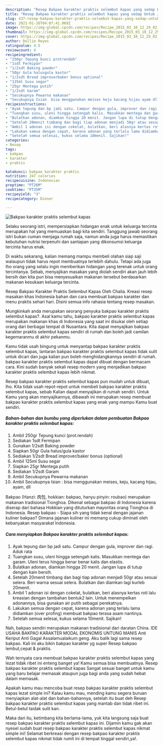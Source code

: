 ```yaml
---
description: "Resep Bakpao karakter praktis selembut kapas yang sedap Untuk Jualan"
title: "Resep Bakpao karakter praktis selembut kapas yang sedap Untuk Jualan"
slug: 437-resep-bakpao-karakter-praktis-selembut-kapas-yang-sedap-untuk-jualan
date: 2021-01-26T04:07:41.069Z
image: https://img-global.cpcdn.com/recipes/Recipe_2015_03_10_12_29_02_147_ca8af0bf1a393f1aa532/680x482cq70/bakpao-karakter-praktis-selembut-kapas-foto-resep-utama.jpg
thumbnail: https://img-global.cpcdn.com/recipes/Recipe_2015_03_10_12_29_02_147_ca8af0bf1a393f1aa532/680x482cq70/bakpao-karakter-praktis-selembut-kapas-foto-resep-utama.jpg
cover: https://img-global.cpcdn.com/recipes/Recipe_2015_03_10_12_29_02_147_ca8af0bf1a393f1aa532/680x482cq70/bakpao-karakter-praktis-selembut-kapas-foto-resep-utama.jpg
author: Dollie Reyes
ratingvalue: 4.5
reviewcount: 4
recipeingredient:
- "250gr Tepung kunci protrendah"
- "1sdt Fermipan"
- "1/2sdt Baking powder"
- "50gr Gula halusgula kastor"
- "1/2sdt Bread improverbaker bonus optional"
- "125ml Susu segar"
- "25gr Mentega putih"
- "1/2sdt Garam"
- "Secukupnya Pewarna makanan"
- "Secukupnya Isian  bisa menggunakan meises keju kacang hijau ayam dll"
recipeinstructions:
- "Ayak tepung dan bp jadi satu. Campur dengan gula, improver dan ragi. Aduk rata"
- "Tuangkan susu, uleni hingga setengah kalis. Masukkan mentega dan garam. Uleni terus hingga benar benar kalis dan elastis."
- "Bulatkan adonan, diamkan hingga 20 menit. Jangan lupa di tutup dengan kain bersih."
- "Setelah 20menit timbang dan bagi tiap adonan menjadi 50gr atau sesuai selera. Beri warna sesuai selera. Bulatkan dan diamkan lagi kurleb 20menit."
- "Ambil 1 adonan isi dengan cokelat, bulatkan, beri alasnya kertas roti lalu kreasian dengan tambahan bentuk2 lain. Untuk menempelkan adonannya, bisa gunakan air putih sebagai perekatnya."
- "Lakukan semua dengan cepat, karena adonan yang terlalu lama didiamkan (over profing) membuat bakpao terasa asam nantinya."
- "Setelah semua selesai, kukus selama 10menit. Sajikan!"
categories:
- Resep
tags:
- bakpao
- karakter
- praktis

katakunci: bakpao karakter praktis 
nutrition: 247 calories
recipecuisine: Indonesian
preptime: "PT26M"
cooktime: "PT35M"
recipeyield: "3"
recipecategory: Dinner

---
```



![Bakpao karakter praktis selembut kapas](https://img-global.cpcdn.com/recipes/Recipe_2015_03_10_12_29_02_147_ca8af0bf1a393f1aa532/680x482cq70/bakpao-karakter-praktis-selembut-kapas-foto-resep-utama.jpg)

Selaku seorang istri, mempersiapkan hidangan enak untuk keluarga tercinta merupakan hal yang memuaskan bagi kita sendiri. Tanggung jawab seorang istri bukan cuman menjaga rumah saja, namun anda juga harus memastikan kebutuhan nutrisi terpenuhi dan santapan yang dikonsumsi keluarga tercinta harus enak.

Di waktu  sekarang, kalian memang mampu membeli olahan siap saji walaupun tidak harus repot membuatnya terlebih dahulu. Tetapi ada juga lho orang yang selalu ingin memberikan hidangan yang terenak untuk orang tercintanya. Sebab, menyajikan masakan yang diolah sendiri akan jauh lebih bersih dan kita pun bisa menyesuaikan makanan tersebut berdasarkan makanan kesukaan keluarga tercinta. 

Resep Bakpao Karakter Praktis Selembut Kapas Oleh Chalia. Kreasi resep masakan khas Indonesia bahan dan cara membuat bakpao karakter dan menu praktis sehari hari. Disini semua info rahasia tentang resep masakan.

Mungkinkah anda merupakan seorang penyuka bakpao karakter praktis selembut kapas?. Asal kamu tahu, bakpao karakter praktis selembut kapas merupakan makanan khas di Indonesia yang saat ini disukai oleh setiap orang dari berbagai tempat di Nusantara. Kita dapat menyajikan bakpao karakter praktis selembut kapas sendiri di rumah dan boleh jadi camilan kegemaranmu di akhir pekanmu.

Kamu tidak usah bingung untuk menyantap bakpao karakter praktis selembut kapas, lantaran bakpao karakter praktis selembut kapas tidak sulit untuk dicari dan juga kalian pun boleh menghidangkannya sendiri di rumah. bakpao karakter praktis selembut kapas dapat dibuat dengan bermacam cara. Kini sudah banyak sekali resep modern yang menjadikan bakpao karakter praktis selembut kapas lebih nikmat.

Resep bakpao karakter praktis selembut kapas pun mudah untuk dibuat, lho. Kita tidak usah repot-repot untuk membeli bakpao karakter praktis selembut kapas, sebab Kalian dapat menyajikan di rumah sendiri. Untuk Kamu yang akan menyajikannya, dibawah ini merupakan resep membuat bakpao karakter praktis selembut kapas yang enak yang mampu Kamu buat sendiri.

<!--inarticleads1-->

##### Bahan-bahan dan bumbu yang diperlukan dalam pembuatan Bakpao karakter praktis selembut kapas:

1. Ambil 250gr Tepung kunci (prot.rendah)
1. Sediakan 1sdt Fermipan
1. Gunakan 1/2sdt Baking powder
1. Siapkan 50gr Gula halus/gula kastor
1. Sediakan 1/2sdt Bread improver/baker bonus (optional)
1. Ambil 125ml Susu segar
1. Siapkan 25gr Mentega putih
1. Sediakan 1/2sdt Garam
1. Ambil Secukupnya Pewarna makanan
1. Ambil Secukupnya Isian : bisa menggunakan meises, keju, kacang hijau, ayam, dll


Bakpao (Hanzi: 肉包, hokkian: bakpao, hanyu pinyin: roubao) merupakan makanan tradisional Tionghoa. Dikenal sebagai bakpao di Indonesia karena diserap dari bahasa Hokkian yang dituturkan mayoritas orang Tionghoa di Indonesia. Resep bakpao - Siapa sih yang tidak kenal dengan jajanan kuliner bakpao? Dimana jajanan kuliner ini memang cukup diminati oleh kebanyakan masyarakat Indonesia. 

<!--inarticleads2-->

##### Cara menyiapkan Bakpao karakter praktis selembut kapas:

1. Ayak tepung dan bp jadi satu. Campur dengan gula, improver dan ragi. Aduk rata
1. Tuangkan susu, uleni hingga setengah kalis. Masukkan mentega dan garam. Uleni terus hingga benar benar kalis dan elastis.
1. Bulatkan adonan, diamkan hingga 20 menit. Jangan lupa di tutup dengan kain bersih.
1. Setelah 20menit timbang dan bagi tiap adonan menjadi 50gr atau sesuai selera. Beri warna sesuai selera. Bulatkan dan diamkan lagi kurleb 20menit.
1. Ambil 1 adonan isi dengan cokelat, bulatkan, beri alasnya kertas roti lalu kreasian dengan tambahan bentuk2 lain. Untuk menempelkan adonannya, bisa gunakan air putih sebagai perekatnya.
1. Lakukan semua dengan cepat, karena adonan yang terlalu lama didiamkan (over profing) membuat bakpao terasa asam nantinya.
1. Setelah semua selesai, kukus selama 10menit. Sajikan!


Nah, bakpao sendiri merupakan makanan tradisional dari daratan China. IDE USAHA BAKPAO KARAKTER MODAL EKONOMIS UNTUNG MANIS Anti Keriput Anti Gagal Assalamualaikum geng. Aku balik lagi sama resep bakpao. Kali ini aku bikin bakpao karakter yg super Resep bakpao lembut,cepat &amp; praktis. 

Wah ternyata cara membuat bakpao karakter praktis selembut kapas yang lezat tidak ribet ini enteng banget ya! Kamu semua bisa membuatnya. Resep bakpao karakter praktis selembut kapas Sangat sesuai banget untuk kamu yang baru belajar memasak ataupun juga bagi anda yang sudah hebat dalam memasak.

Apakah kamu mau mencoba buat resep bakpao karakter praktis selembut kapas lezat simple ini? Kalau kamu mau, mending kamu segera buruan menyiapkan alat-alat dan bahan-bahannya, setelah itu buat deh Resep bakpao karakter praktis selembut kapas yang mantab dan tidak ribet ini. Betul-betul taidak sulit kan. 

Maka dari itu, ketimbang kita berlama-lama, yuk kita langsung saja buat resep bakpao karakter praktis selembut kapas ini. Dijamin kamu gak akan nyesel sudah buat resep bakpao karakter praktis selembut kapas nikmat simple ini! Selamat berkreasi dengan resep bakpao karakter praktis selembut kapas nikmat tidak rumit ini di tempat tinggal sendiri,ya!.

